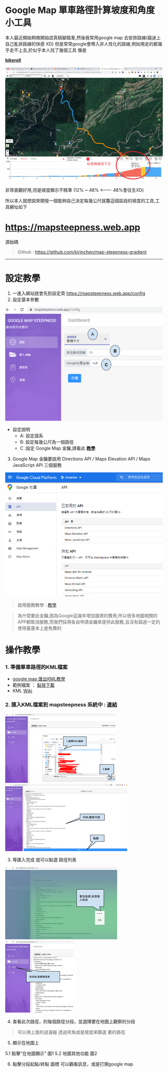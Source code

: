 # Google Map 單車路徑計算坡度和角度小工具

本人最近開始稍微開始認真騎腳踏車,然後我常用google map 去安排路線(癡迷上自己亂排路線的快感 XD)
但是常常google會帶入非人性化的路線,例如用走的都幾乎走不上去,於似乎本人找了幾個工具
像是

**[bikeroll](https://bikeroll.net/)**

![accept.jpg](https://github.com/kirinchen/note-annex/blob/master/map-gradient/bikeroll-not-enough.png?raw=true)

非常直觀好用,但是坡度顯示不精準 (12% ~ 48%  <--- 48%會往生XD)

所以本人就想說來開發一個能夠自己決定每幾公尺就篹這個區段的坡度的工具,工具網址如下


 https://mapsteepness.web.app
 ====
 源始碼
 
> Github : https://github.com/kirinchen/map-steepness-gradient

___

# 設定教學

1. 一進入網站就會先到設定頁   https://mapsteepness.web.app/config 
2. 設定基本參數

![accept.jpg](https://github.com/kirinchen/note-annex/blob/master/map-gradient/config.png?raw=true)
- 設定說明
    - A: 設定語系
    - B: 設定每幾公尺為一個路徑
    - C :設定 Google Map 金鑰,請看此 **[教學](https://github.com/kirinchen/map-steepness-gradient/blob/master/doc/gmapkey-zh-tw.md)**

3. Google Map 金鑰要啟用 Directions API / Maps Elevation API / Maps JavaScript API 三個服務

![map-service-enable.jpg](https://github.com/kirinchen/note-annex/blob/master/map-gradient/map-service-enable.png?raw=true)

> 啟用服務教學 : [教學](https://github.com/kirinchen/map-steepness-gradient/blob/master/gmapkey-zh-tw.md)

> 為什麼要此金鑰,因為Google這幾年增加圖資的費用,所以很多地圖相關的APP都取消服務,而我們採用各自申請金鑰來提供此服務,且沒有超過一定的使用量基本上是免費的

# 操作教學

### 1. 準備單車路徑的KML檔案
  - [google map 匯出KML教學](https://github.com/kirinchen/map-steepness-gradient/blob/master/doc/mymap-export-kml.md)
  - 範例檔案 ： [點我下載]()
  - KML  [Wiki](https://zh.m.wikipedia.org/zh-tw/KML)

### 2. 匯入KML檔案到 mapsteepness 系統中 : [連結](https://mapsteepness.web.app/load)

![map.jpg](https://github.com/kirinchen/note-annex/blob/master/map-gradient/sel-kml.png?raw=true)
![map.jpg](https://github.com/kirinchen/note-annex/blob/master/map-gradient/sel-kml-done.png?raw=true)



3. 等匯入完成 就可以點選 路徑列表

![map.jpg](https://github.com/kirinchen/note-annex/blob/master/map-gradient/import-done.png?raw=true=500x700)
![map.jpg](https://github.com/kirinchen/note-annex/blob/master/map-gradient/path-table.png?raw=true) 

4. 查看此次路徑，的每個路徑分段，並選擇要在地圖上觀察的分段



> 可以用上面的過濾器 透過夾角或是坡度來篩選 要的路徑

5. 顯示在地圖上

  5.1 點擊"在地圖顯示"
圖1
  5.2 地圖其他功能
圖2

6. 點擊分段起點/終點 圖標 可以觀看訊息，或是打開google map
